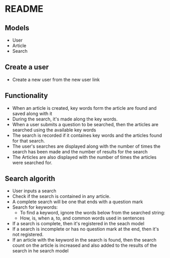 # README

## Models
- User
- Article
- Search 

## Create a user
- Create a new user from the new user link

## Functionality
- When an article is created, key words form the article are found and saved along with it
- During the search, it's made along the key words. 
- When a user submits a question to be searched, then the articles are searched using the available key words
- The search is recorded if it containes key words and the articles found for that search.
- The user's searches are displayed along with the number of times the search has been made and the number of results for the search
- The Articles are also displayed with the number of times the articles were searched for. 

## Search algorith
- User inputs a search
- Check if the search is contained in any article. 
- A complete search will be one that ends with a question mark
- Search for keywords: 
  - To find a keyword, ignore the words below from the searched string: 
  - How, is, when a, to, and common words used in sentences
- If a search is complete, then it's registered in the seach model 
- If a search is incomplete or has no question mark at the end, then it's not registered. 
- If an article with the keyword in the search is found, then the search count on the article is increased and also added to the results of the search in he search model 
